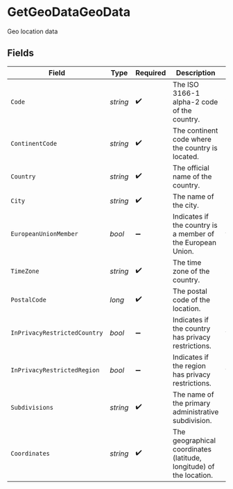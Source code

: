 # GetGeoDataGeoData

Geo location data


## Fields

| Field                                                               | Type                                                                | Required                                                            | Description                                                         | Example                                                             |
| ------------------------------------------------------------------- | ------------------------------------------------------------------- | ------------------------------------------------------------------- | ------------------------------------------------------------------- | ------------------------------------------------------------------- |
| `Code`                                                              | *string*                                                            | :heavy_check_mark:                                                  | The ISO 3166-1 alpha-2 code of the country.                         | VI                                                                  |
| `ContinentCode`                                                     | *string*                                                            | :heavy_check_mark:                                                  | The continent code where the country is located.                    | NA                                                                  |
| `Country`                                                           | *string*                                                            | :heavy_check_mark:                                                  | The official name of the country.                                   | United States Virgin Islands                                        |
| `City`                                                              | *string*                                                            | :heavy_check_mark:                                                  | The name of the city.                                               | Amsterdam                                                           |
| `EuropeanUnionMember`                                               | *bool*                                                              | :heavy_minus_sign:                                                  | Indicates if the country is a member of the European Union.         | true                                                                |
| `TimeZone`                                                          | *string*                                                            | :heavy_check_mark:                                                  | The time zone of the country.                                       | America/St_Thomas                                                   |
| `PostalCode`                                                        | *long*                                                              | :heavy_check_mark:                                                  | The postal code of the location.                                    | 802                                                                 |
| `InPrivacyRestrictedCountry`                                        | *bool*                                                              | :heavy_minus_sign:                                                  | Indicates if the country has privacy restrictions.                  | true                                                                |
| `InPrivacyRestrictedRegion`                                         | *bool*                                                              | :heavy_minus_sign:                                                  | Indicates if the region has privacy restrictions.                   | true                                                                |
| `Subdivisions`                                                      | *string*                                                            | :heavy_check_mark:                                                  | The name of the primary administrative subdivision.                 | Saint Thomas                                                        |
| `Coordinates`                                                       | *string*                                                            | :heavy_check_mark:                                                  | The geographical coordinates (latitude, longitude) of the location. | 18.3381, -64.8941                                                   |